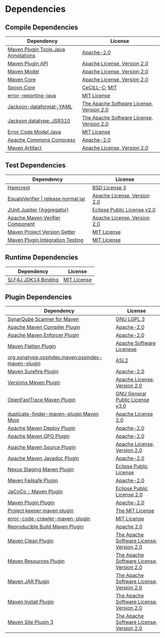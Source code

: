 <!-- @formatter:off -->
# Dependencies

## Compile Dependencies

| Dependency                               | License                                        |
| ---------------------------------------- | ---------------------------------------------- |
| [Maven Plugin Tools Java Annotations][0] | [Apache-2.0][1]                                |
| [Maven Plugin API][2]                    | [Apache License, Version 2.0][1]               |
| [Maven Model][3]                         | [Apache License, Version 2.0][1]               |
| [Maven Core][4]                          | [Apache License, Version 2.0][1]               |
| [Spoon Core][5]                          | [CeCILL-C][6]; [MIT][7]                        |
| [error-reporting-java][8]                | [MIT License][9]                               |
| [Jackson-dataformat-YAML][10]            | [The Apache Software License, Version 2.0][1]  |
| [Jackson datatype: JSR310][11]           | [The Apache Software License, Version 2.0][12] |
| [Error Code Model Java][13]              | [MIT License][14]                              |
| [Apache Commons Compress][15]            | [Apache-2.0][1]                                |
| [Maven Artifact][16]                     | [Apache License, Version 2.0][1]               |

## Test Dependencies

| Dependency                                 | License                           |
| ------------------------------------------ | --------------------------------- |
| [Hamcrest][17]                             | [BSD License 3][18]               |
| [EqualsVerifier \| release normal jar][19] | [Apache License, Version 2.0][1]  |
| [JUnit Jupiter (Aggregator)][20]           | [Eclipse Public License v2.0][21] |
| [Apache Maven Verifier Component][22]      | [Apache License, Version 2.0][1]  |
| [Maven Project Version Getter][23]         | [MIT License][24]                 |
| [Maven Plugin Integration Testing][25]     | [MIT License][26]                 |

## Runtime Dependencies

| Dependency                | License           |
| ------------------------- | ----------------- |
| [SLF4J JDK14 Binding][27] | [MIT License][28] |

## Plugin Dependencies

| Dependency                                              | License                                        |
| ------------------------------------------------------- | ---------------------------------------------- |
| [SonarQube Scanner for Maven][29]                       | [GNU LGPL 3][30]                               |
| [Apache Maven Compiler Plugin][31]                      | [Apache-2.0][1]                                |
| [Apache Maven Enforcer Plugin][32]                      | [Apache-2.0][1]                                |
| [Maven Flatten Plugin][33]                              | [Apache Software Licenese][1]                  |
| [org.sonatype.ossindex.maven:ossindex-maven-plugin][34] | [ASL2][12]                                     |
| [Maven Surefire Plugin][35]                             | [Apache-2.0][1]                                |
| [Versions Maven Plugin][36]                             | [Apache License, Version 2.0][1]               |
| [OpenFastTrace Maven Plugin][37]                        | [GNU General Public License v3.0][38]          |
| [duplicate-finder-maven-plugin Maven Mojo][39]          | [Apache License 2.0][40]                       |
| [Apache Maven Deploy Plugin][41]                        | [Apache-2.0][1]                                |
| [Apache Maven GPG Plugin][42]                           | [Apache-2.0][1]                                |
| [Apache Maven Source Plugin][43]                        | [Apache License, Version 2.0][1]               |
| [Apache Maven Javadoc Plugin][44]                       | [Apache-2.0][1]                                |
| [Nexus Staging Maven Plugin][45]                        | [Eclipse Public License][46]                   |
| [Maven Failsafe Plugin][47]                             | [Apache-2.0][1]                                |
| [JaCoCo :: Maven Plugin][48]                            | [Eclipse Public License 2.0][49]               |
| [Maven Plugin Plugin][50]                               | [Apache-2.0][1]                                |
| [Project keeper maven plugin][51]                       | [The MIT License][52]                          |
| [error-code-crawler-maven-plugin][53]                   | [MIT License][54]                              |
| [Reproducible Build Maven Plugin][55]                   | [Apache 2.0][12]                               |
| [Maven Clean Plugin][56]                                | [The Apache Software License, Version 2.0][12] |
| [Maven Resources Plugin][57]                            | [The Apache Software License, Version 2.0][12] |
| [Maven JAR Plugin][58]                                  | [The Apache Software License, Version 2.0][12] |
| [Maven Install Plugin][59]                              | [The Apache Software License, Version 2.0][12] |
| [Maven Site Plugin 3][60]                               | [The Apache Software License, Version 2.0][12] |

[0]: https://maven.apache.org/plugin-tools/maven-plugin-annotations
[1]: https://www.apache.org/licenses/LICENSE-2.0.txt
[2]: https://maven.apache.org/ref/3.8.8/maven-plugin-api/
[3]: https://maven.apache.org/ref/3.8.8/maven-model/
[4]: https://maven.apache.org/ref/3.8.8/maven-core/
[5]: http://spoon.gforge.inria.fr/
[6]: https://cecill.info/licences/Licence_CeCILL-C_V1-en.txt
[7]: https://opensource.org/licenses/MIT
[8]: https://github.com/exasol/error-reporting-java/
[9]: https://github.com/exasol/error-reporting-java/blob/main/LICENSE
[10]: https://github.com/FasterXML/jackson-dataformats-text
[11]: https://github.com/FasterXML/jackson-modules-java8/
[12]: http://www.apache.org/licenses/LICENSE-2.0.txt
[13]: https://github.com/exasol/error-code-model-java/
[14]: https://github.com/exasol/error-code-model-java/blob/main/LICENSE
[15]: https://commons.apache.org/proper/commons-compress/
[16]: https://maven.apache.org/ref/3.8.8/maven-artifact/
[17]: http://hamcrest.org/JavaHamcrest/
[18]: http://opensource.org/licenses/BSD-3-Clause
[19]: https://www.jqno.nl/equalsverifier
[20]: https://junit.org/junit5/
[21]: https://www.eclipse.org/legal/epl-v20.html
[22]: https://maven.apache.org/shared/maven-verifier/
[23]: https://github.com/exasol/maven-project-version-getter/
[24]: https://github.com/exasol/maven-project-version-getter/blob/main/LICENSE
[25]: https://github.com/exasol/maven-plugin-integration-testing/
[26]: https://github.com/exasol/maven-plugin-integration-testing/blob/main/LICENSE
[27]: http://www.slf4j.org
[28]: http://www.opensource.org/licenses/mit-license.php
[29]: http://sonarsource.github.io/sonar-scanner-maven/
[30]: http://www.gnu.org/licenses/lgpl.txt
[31]: https://maven.apache.org/plugins/maven-compiler-plugin/
[32]: https://maven.apache.org/enforcer/maven-enforcer-plugin/
[33]: https://www.mojohaus.org/flatten-maven-plugin/
[34]: https://sonatype.github.io/ossindex-maven/maven-plugin/
[35]: https://maven.apache.org/surefire/maven-surefire-plugin/
[36]: https://www.mojohaus.org/versions/versions-maven-plugin/
[37]: https://github.com/itsallcode/openfasttrace-maven-plugin
[38]: https://www.gnu.org/licenses/gpl-3.0.html
[39]: https://basepom.github.io/duplicate-finder-maven-plugin
[40]: http://www.apache.org/licenses/LICENSE-2.0.html
[41]: https://maven.apache.org/plugins/maven-deploy-plugin/
[42]: https://maven.apache.org/plugins/maven-gpg-plugin/
[43]: https://maven.apache.org/plugins/maven-source-plugin/
[44]: https://maven.apache.org/plugins/maven-javadoc-plugin/
[45]: http://www.sonatype.com/public-parent/nexus-maven-plugins/nexus-staging/nexus-staging-maven-plugin/
[46]: http://www.eclipse.org/legal/epl-v10.html
[47]: https://maven.apache.org/surefire/maven-failsafe-plugin/
[48]: https://www.jacoco.org/jacoco/trunk/doc/maven.html
[49]: https://www.eclipse.org/legal/epl-2.0/
[50]: https://maven.apache.org/plugin-tools/maven-plugin-plugin
[51]: https://github.com/exasol/project-keeper/
[52]: https://github.com/exasol/project-keeper/blob/main/LICENSE
[53]: https://github.com/exasol/error-code-crawler-maven-plugin/
[54]: https://github.com/exasol/error-code-crawler-maven-plugin/blob/main/LICENSE
[55]: http://zlika.github.io/reproducible-build-maven-plugin
[56]: http://maven.apache.org/plugins/maven-clean-plugin/
[57]: http://maven.apache.org/plugins/maven-resources-plugin/
[58]: http://maven.apache.org/plugins/maven-jar-plugin/
[59]: http://maven.apache.org/plugins/maven-install-plugin/
[60]: http://maven.apache.org/plugins/maven-site-plugin/
